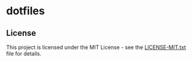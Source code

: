 # dotfiles

## License

This project is licensed under the MIT License - see the [LICENSE-MIT.txt](LICENSE-MIT.txt) file for details.
